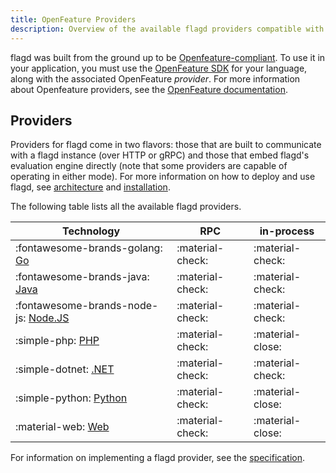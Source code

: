 ```yaml
---
title: OpenFeature Providers
description: Overview of the available flagd providers compatible with OpenFeature.
---
```


flagd was built from the ground up to be [Openfeature-compliant](../concepts/feature-flagging.md#openfeature-compliance).
To use it in your application, you must use the [OpenFeature SDK](https://openfeature.dev/docs/reference/technologies/) for your language, along with the associated OpenFeature _provider_.
For more information about Openfeature providers, see the [OpenFeature documentation](https://openfeature.dev/docs/reference/concepts/provider).

## Providers

Providers for flagd come in two flavors: those that are built to communicate with a flagd instance (over HTTP or gRPC) and those that embed flagd's evaluation engine directly (note that some providers are capable of operating in either mode). For more information on how to deploy and use flagd, see [architecture](../architecture.md) and [installation](../installation.md).

The following table lists all the available flagd providers.

| Technology                                                    | RPC              | in-process       |
| ------------------------------------------------------------- | ---------------- | ---------------- |
| :fontawesome-brands-golang: [Go](./go.md)           | :material-check: | :material-check: |
| :fontawesome-brands-java: [Java](./java.md)         | :material-check: | :material-check: |
| :fontawesome-brands-node-js: [Node.JS](./nodejs.md) | :material-check: | :material-check: |
| :simple-php: [PHP](./php.md)                        | :material-check: | :material-close: |
| :simple-dotnet: [.NET](./dotnet.md)                 | :material-check: | :material-check: |
| :simple-python: [Python](./python.md)               | :material-check: | :material-close: |
| :material-web: [Web](./web.md)                      | :material-check: | :material-close: |

For information on implementing a flagd provider, see the [specification](../reference/specifications/providers.md).